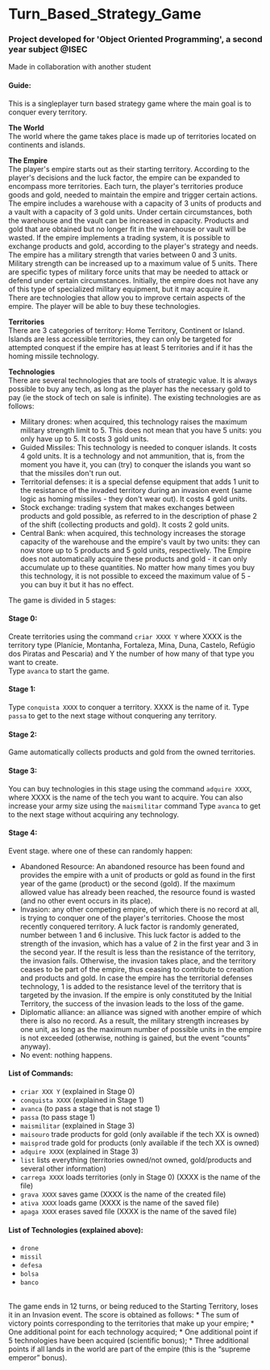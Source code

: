 # Turn_Based_Strategy_Game

### Project developed for 'Object Oriented Programming', a second year subject @ISEC

Made in collaboration with another student

#### Guide:

This is a singleplayer turn based strategy game where the main goal is to conquer every territory.

**The World**<br/>
The world where the game takes place is made up of territories located on continents and islands.

**The Empire**<br/>
The player's empire starts out as their starting territory. According to the player's decisions and the luck factor, the empire can be expanded to encompass more territories.
Each turn, the player's territories produce goods and gold, needed to maintain the empire and trigger certain actions. The empire includes a warehouse with a capacity of 3 units of products and a vault with a capacity of 3 gold units. Under certain circumstances, both the warehouse and the vault can be increased in capacity. Products and gold that are obtained but no longer fit in the warehouse or vault will be wasted. If the empire implements a trading system, it is possible to exchange products and gold, according to the player's strategy and needs.<br/>The empire has a military strength that varies between 0 and 3 units. Military strength can be increased up to a maximum value of 5 units.
There are specific types of military force units that may be needed to attack or defend under certain circumstances. Initially, the empire does not have any of this type of specialized military equipment, but it may acquire it.<br/>There are technologies that allow you to improve certain aspects of the empire. The player will be able to buy these technologies.

**Territories**<br/>
There are 3 categories of territory: Home Territory, Continent or Island. Islands are less accessible territories, they can only be targeted for attempted conquest if the empire has at least 5 territories and if it has the homing missile technology.

**Technologies**<br/>
There are several technologies that are tools of strategic value. It is always possible to buy any tech, as long as the player has the necessary gold to pay (ie the stock of tech on sale is infinite).
The existing technologies are as follows:
* Military drones: when acquired, this technology raises the maximum military strength limit to 5. This does not mean that you have 5 units: you only have up to 5. It costs 3 gold units.
* Guided Missiles: This technology is needed to conquer islands. It costs 4 gold units. It is a technology and not ammunition, that is, from the moment you have it, you can (try) to conquer the islands you want so that the missiles don't run out.
* Territorial defenses: it is a special defense equipment that adds 1 unit to the resistance of the invaded territory during an invasion event (same logic as homing missiles - they don't wear out). It costs 4 gold units.
* Stock exchange: trading system that makes exchanges between products and gold possible, as referred to in the description of phase 2 of the shift (collecting products and gold). It costs 2 gold units.
* Central Bank: when acquired, this technology increases the storage capacity of the warehouse and the empire's vault by two units: they can now store up to 5 products and 5 gold units, respectively. The Empire does not automatically acquire these products and gold - it can only accumulate up to these quantities. No matter how many times you buy this technology, it is not possible to exceed the maximum value of 5 - you can buy it but it has no effect.

The game is divided in 5 stages:

#### Stage 0:
Create territories using the command ```criar XXXX Y``` where XXXX is the territory type (Planície, Montanha, Fortaleza, Mina, Duna, Castelo, Refúgio dos Piratas and Pescaria) and Y the number of how many of that type you want to create.<br/>
Type ```avanca``` to start the game.

#### Stage 1:
Type ```conquista XXXX``` to conquer a territory. XXXX is the name of it.
Type ```passa``` to get to the next stage without conquering any territory.

#### Stage 2:
Game automatically collects products and gold from the owned territories.

#### Stage 3:
You can buy technologies in this stage using the command ```adquire XXXX```, where XXXX is the name of the tech you want to acquire.
You can also increase your army size using the ```maismilitar``` command
Type ```avanca``` to get to the next stage without acquiring any technology.

#### Stage 4:
Event stage. where one of these can randomly happen:
* Abandoned Resource: An abandoned resource has been found and provides the empire with a unit of products or gold as found in the first year of the game (product) or the second (gold). If the maximum allowed value has already been reached, the resource found is wasted (and no other event occurs in its place).
* Invasion: any other competing empire, of which there is no record at all, is trying to conquer one of the player's territories. Choose the most recently conquered territory. A luck factor is randomly generated, number between 1 and 6 inclusive. This luck factor is added to the strength of the invasion, which has a value of 2 in the first year and 3 in the second year. If the result is less than the resistance of the territory, the invasion fails. Otherwise, the invasion takes place, and the territory ceases to be part of the empire, thus ceasing to contribute to creation and products and gold. In case the empire has the territorial defenses technology, 1 is added to the resistance level of the territory that is targeted by the invasion. If the empire is only constituted by the Initial Territory, the success of the invasion leads to the loss of the game.
* Diplomatic alliance: an alliance was signed with another empire of which there is also no record. As a result, the military strength increases by one unit, as long as the maximum number of possible units in the empire is not exceeded (otherwise, nothing is gained, but the event “counts” anyway).
* No event: nothing happens.

#### List of Commands:
* ```criar XXX Y``` (explained in Stage 0)
* ```conquista XXXX``` (explained in Stage 1)
* ```avanca``` (to pass a stage that is not stage 1)
* ```passa``` (to pass stage 1)
* ```maismilitar``` (explained in Stage 3)
* ```maisouro``` trade products for gold (only available if the tech XX is owned)
* ```maisprod``` trade gold for products (only available if the tech XX is owned)
* ```adquire XXXX``` (explained in Stage 3)
* ```list``` lists everything (territories owned/not owned, gold/products and several other information)
* ```carrega XXXX``` loads territories (only in Stage 0) (XXXX is the name of the file)
* ```grava XXXX``` saves game (XXXX is the name of the created file)
* ```ativa XXXX``` loads game (XXXX is the name of the saved file)
* ```apaga XXXX``` erases saved file (XXXX is the name of the saved file)

#### List of Technologies (explained above):
* ```drone```
* ```missil```
* ```defesa```
* ```bolsa```
* ```banco```

<br/>
The game ends in 12 turns, or being reduced to the Starting Territory, loses it in an Invasion event. The score is obtained as follows:
* The sum of victory points corresponding to the territories that make up your empire;
* One additional point for each technology acquired;
* One additional point if 5 technologies have been acquired (scientific bonus);
* Three additional points if all lands in the world are part of the empire (this is the “supreme emperor” bonus).

